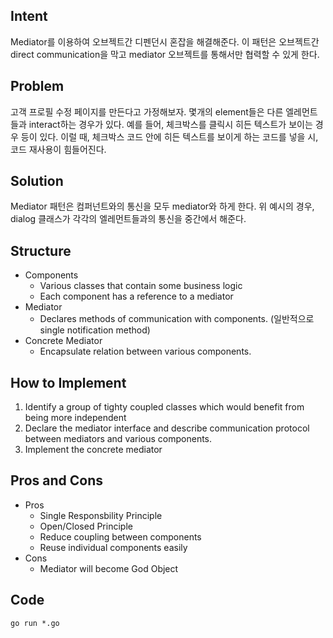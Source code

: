 ## Intent
Mediator를 이용하여 오브젝트간 디펜던시 혼잡을 해결해준다. 이 패턴은 오브젝트간 direct communication을 막고 mediator 오브젝트를 통해서만 협력할 수 있게 한다.

## Problem
고객 프로필 수정 페이지를 만든다고 가정해보자. 몇개의 element들은 다른 엘레먼트들과 interact하는 경우가 있다. 예를 들어, 체크박스를 클릭시 히든 텍스트가 보이는 경우 등이 있다. 이럴 때, 체크박스 코드 안에 히든 텍스트를 보이게 하는 코드를 넣을 시, 코드 재사용이 힘들어진다.

## Solution
Mediator 패턴은 컴퍼넌트와의 통신을 모두 mediator와 하게 한다. 위 예시의 경우, dialog 클래스가 각각의 엘레먼트들과의 통신을 중간에서 해준다.

## Structure
- Components
  - Various classes that contain some business logic
  - Each component has a reference to a mediator
- Mediator
  - Declares methods of communication with components. (일반적으로 single notification method)
- Concrete Mediator
  - Encapsulate relation between various components. 

## How to Implement
1. Identify a group of tighty coupled classes which would benefit from being more independent
2. Declare the mediator interface and describe communication protocol between mediators and various components.
3. Implement the concrete mediator

## Pros and Cons
- Pros
  - Single Responsbility Principle
  - Open/Closed Principle
  - Reduce coupling between components
  - Reuse individual components easily
- Cons
  - Mediator will become God Object

## Code
```go run *.go```